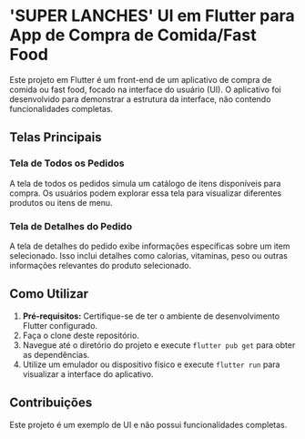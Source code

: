 #  'SUPER LANCHES' UI em Flutter para App de Compra de Comida/Fast Food

Este projeto em Flutter é um front-end de um aplicativo de compra de comida ou fast food, focado na interface do usuário (UI). O aplicativo foi desenvolvido para demonstrar a estrutura da interface, não contendo funcionalidades completas.

## Telas Principais

### Tela de Todos os Pedidos

A tela de todos os pedidos simula um catálogo de itens disponíveis para compra. Os usuários podem explorar essa tela para visualizar diferentes produtos ou itens de menu.

### Tela de Detalhes do Pedido

A tela de detalhes do pedido exibe informações específicas sobre um item selecionado. Isso inclui detalhes como calorias, vitaminas, peso ou outras informações relevantes do produto selecionado.

## Como Utilizar

1. **Pré-requisitos:** Certifique-se de ter o ambiente de desenvolvimento Flutter configurado.
2. Faça o clone deste repositório.
3. Navegue até o diretório do projeto e execute `flutter pub get` para obter as dependências.
4. Utilize um emulador ou dispositivo físico e execute `flutter run` para visualizar a interface do aplicativo.

## Contribuições

Este projeto é um exemplo de UI e não possui funcionalidades completas.

